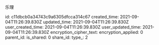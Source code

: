 乐理

id: c11dbcb0a34743c9a6305dfcca314c67
created_time: 2021-09-04T11:26:39.830Z
updated_time: 2021-09-04T11:26:39.830Z
user_created_time: 2021-09-04T11:26:39.830Z
user_updated_time: 2021-09-04T11:26:39.830Z
encryption_cipher_text: 
encryption_applied: 0
parent_id: 
is_shared: 0
share_id: 
type_: 2